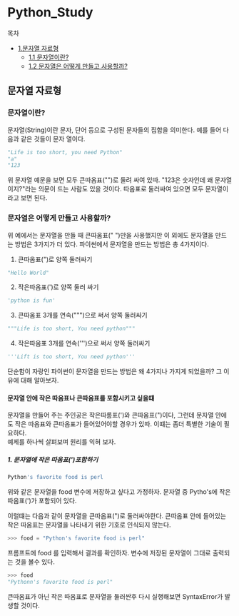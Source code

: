 # Python_Study  

목차  
- [1.문자열 자료형](#문자열-자료형)  
  - [1.1 문자열이란?](readme2.md)
  - [1.2 문자열은 어떻게 만들고 사용할까?](#문자열은-어떻게-만들고-사용할까?)

  



## 문자열 자료형  

### 문자열이란?  
문자열(String)이란 문자, 단어 등으로 구성된 문자들의 집합을 의미한다. 예를 들어 다음과 같은 것들이 문자 열이다.

```python
"Life is too short, you need Python"
"a"
"123
```  

위 문자열 예문을 보면 모두 큰따옴표("")로 둘려 싸여 있따. "123은 숫자인데 왜 문자열이지?"라는 의문이 드는 사람도 있을 것이다. 따옴표로 둘러싸여 있으면 모두 문자열이라고 보면 된다.  

### 문자열은 어떻게 만들고 사용할까?  

위 예에서는 문자열을 만들 때 큰따옴표(" ")만을 사용했지만 이 외에도 문자열을 만드는 방법은 3가지가 더 있다. 파이썬에서 문자열을 만드는 방법은 총 4가지이다.  

1. 큰따옴표(")로 양쪽 둘러싸기

```python
"Hello World"
```

2. 작은따옴표(')로 양쪽 둘러 싸기

```python
'python is fun'
```

3. 큰따옴표 3개를 연속(""")으로 써서 양쪽 둘러싸기

```python
"""Life is too short, You need python"""
```

4. 작은따옴표 3개를 연속(''')으로 써서 양쪽 둘러싸기

```python
'''Lift is too short, You need python'''
```

단순함이 자랑인 파이썬이 문자열을 만드는 방법은 왜 4가지나 가지게 되었을까? 그 이유에 대해 알아보자.  

#### 문자열 안에 작은 따옴표나 큰따옴표를 포함시키고 싶을떄

문자열을 만들어 주는 주인공은 작은따롬표(')와 큰따옴표(")이다, 그런데 문자열 안에도 작은 따옴표와 큰따옴표가 들어있어야할 경우가 있따. 이떄는 좀더 특별한 기술이 필요하다.  
예제를 하나씩 살펴보며 원리를 익혀 보자.  

##### 1. 문자열에 작은 따옴표(')포함하기  
```python
Python's favorite food is perl
```

위와 같은 문자열을 food 변수에 저장하고 싶다고 가정하자. 문자열 중 Pytho's에 작은따옴표(')가 포함되어 있다.  

이럴떄는 다음과 같이 문자열을 큰따옴표(")로 둘러싸야한다. 큰따옴표 안에 들어있는 작은 따옴표는 문자열을 나타내기 위한 기호로 인식되지 않는다.  
```python
>>> food = "Python's favorite food is perl"
```
프롬프트에 food 를 입력해서 결과를 확인하자. 변수에 저장된 문자열이 그대로 출력되는 것을 볼수 있다. 
```python
>>> food
"Pythonn's favorite food is perl"
```
큰따옴표가 아닌 작은 따옴표로 문자열을 둘러싼후 다시 실행해보면 SyntaxError가 발생할 것이다.  












